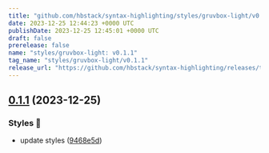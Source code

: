 ```yaml
---
title: "github.com/hbstack/syntax-highlighting/styles/gruvbox-light/v0.1.1"
date: 2023-12-25 12:44:23 +0000 UTC
publishDate: 2023-12-25 12:45:01 +0000 UTC
draft: false
prerelease: false
name: "styles/gruvbox-light: v0.1.1"
tag_name: "styles/gruvbox-light/v0.1.1"
release_url: "https://github.com/hbstack/syntax-highlighting/releases/tag/styles/gruvbox-light/v0.1.1"
---
```


## [0.1.1](https://github.com/hbstack/syntax-highlighting/compare/styles/gruvbox-light/v0.1.0...styles/gruvbox-light/v0.1.1) (2023-12-25)


### Styles 🎨

* update styles ([9468e5d](https://github.com/hbstack/syntax-highlighting/commit/9468e5d054f6c1775a1966bcf308506cebd2f804))
